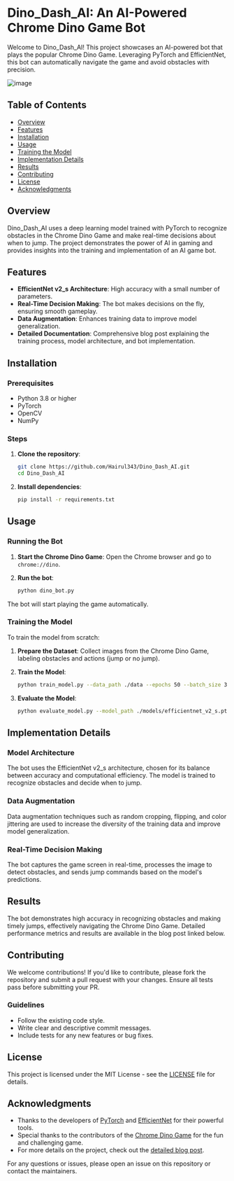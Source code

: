 # Dino_Dash_AI: An AI-Powered Chrome Dino Game Bot

Welcome to Dino_Dash_AI! This project showcases an AI-powered bot that plays the popular Chrome Dino Game. Leveraging PyTorch and EfficientNet, this bot can automatically navigate the game and avoid obstacles with precision.

![image](https://github.com/Hairul343/Dino-_Dash-_AI/assets/140678940/56acfc08-20dd-435e-9614-cc9a82663318)


## Table of Contents

- [Overview](#overview)
- [Features](#features)
- [Installation](#installation)
- [Usage](#usage)
- [Training the Model](#training-the-model)
- [Implementation Details](#implementation-details)
- [Results](#results)
- [Contributing](#contributing)
- [License](#license)
- [Acknowledgments](#acknowledgments)

## Overview

Dino_Dash_AI uses a deep learning model trained with PyTorch to recognize obstacles in the Chrome Dino Game and make real-time decisions about when to jump. The project demonstrates the power of AI in gaming and provides insights into the training and implementation of an AI game bot.

## Features

- **EfficientNet v2_s Architecture**: High accuracy with a small number of parameters.
- **Real-Time Decision Making**: The bot makes decisions on the fly, ensuring smooth gameplay.
- **Data Augmentation**: Enhances training data to improve model generalization.
- **Detailed Documentation**: Comprehensive blog post explaining the training process, model architecture, and bot implementation.

## Installation

### Prerequisites

- Python 3.8 or higher
- PyTorch
- OpenCV
- NumPy

### Steps

1. **Clone the repository**:
    ```bash
    git clone https://github.com/Hairul343/Dino_Dash_AI.git
    cd Dino_Dash_AI
    ```

2. **Install dependencies**:
    ```bash
    pip install -r requirements.txt
    ```

## Usage

### Running the Bot

1. **Start the Chrome Dino Game**:
    Open the Chrome browser and go to `chrome://dino`.

2. **Run the bot**:
    ```bash
    python dino_bot.py
    ```

The bot will start playing the game automatically.

### Training the Model

To train the model from scratch:

1. **Prepare the Dataset**:
    Collect images from the Chrome Dino Game, labeling obstacles and actions (jump or no jump).

2. **Train the Model**:
    ```bash
    python train_model.py --data_path ./data --epochs 50 --batch_size 32
    ```

3. **Evaluate the Model**:
    ```bash
    python evaluate_model.py --model_path ./models/efficientnet_v2_s.pth --test_data_path ./test_data
    ```

## Implementation Details

### Model Architecture

The bot uses the EfficientNet v2_s architecture, chosen for its balance between accuracy and computational efficiency. The model is trained to recognize obstacles and decide when to jump.

### Data Augmentation

Data augmentation techniques such as random cropping, flipping, and color jittering are used to increase the diversity of the training data and improve model generalization.

### Real-Time Decision Making

The bot captures the game screen in real-time, processes the image to detect obstacles, and sends jump commands based on the model's predictions.

## Results

The bot demonstrates high accuracy in recognizing obstacles and making timely jumps, effectively navigating the Chrome Dino Game. Detailed performance metrics and results are available in the blog post linked below.

## Contributing

We welcome contributions! If you'd like to contribute, please fork the repository and submit a pull request with your changes. Ensure all tests pass before submitting your PR.

### Guidelines

- Follow the existing code style.
- Write clear and descriptive commit messages.
- Include tests for any new features or bug fixes.

## License

This project is licensed under the MIT License - see the [LICENSE](LICENSE) file for details.

## Acknowledgments

- Thanks to the developers of [PyTorch](https://pytorch.org/) and [EfficientNet](https://github.com/tensorflow/tpu/tree/master/models/official/efficientnet) for their powerful tools.
- Special thanks to the contributors of the [Chrome Dino Game](https://chromedino.com/) for the fun and challenging game.
- For more details on the project, check out the [detailed blog post](https://your-blog-post-link.com).

For any questions or issues, please open an issue on this repository or contact the maintainers.
